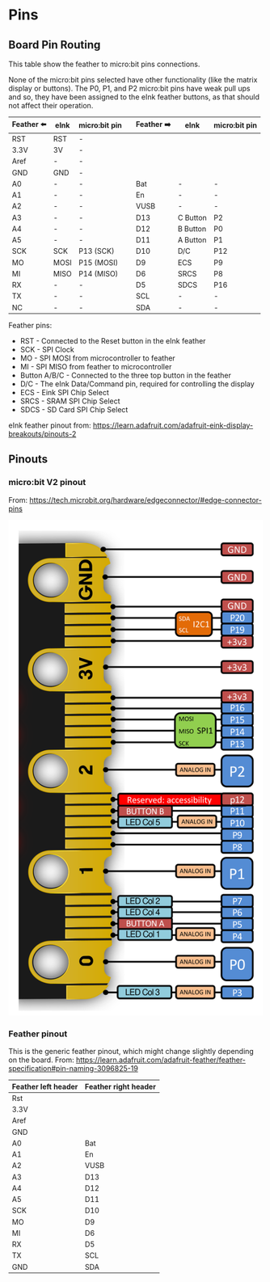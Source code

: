 # Pins

## Board Pin Routing

This table show the feather to micro:bit pins connections.

None of the micro:bit pins selected have other functionality (like the
matrix display or buttons). The P0, P1, and P2 micro:bit pins have weak pull
ups and so, they have been assigned to the eInk feather buttons, as that should
not affect their operation.

| Feather ⬅️ | eInk | micro:bit pin | | Feather ➡️ | eInk | micro:bit pin |
|------------|------|---------------|-|-----------|------|---------------|
| RST    | RST      | -             | |       |          |               |
| 3.3V   | 3V       | -             | |       |          |               |
| Aref   | -        | -             | |       |          |               |
| GND    | GND      | -             | |       |          |               |
| A0     | -        | -             | | Bat   | -        | -             |
| A1     | -        | -             | | En    | -        | -             |
| A2     | -        | -             | | VUSB  | -        | -             |
| A3     | -        | -             | | D13   | C Button | P2            |
| A4     | -        | -             | | D12   | B Button | P0            |
| A5     | -        | -             | | D11   | A Button | P1            |
| SCK    | SCK      | P13 (SCK)     | | D10   | D/C      | P12           |
| MO     | MOSI     | P15 (MOSI)    | | D9    | ECS      | P9            |
| MI     | MISO     | P14 (MISO)    | | D6    | SRCS     | P8            |
| RX     | -        | -             | | D5    | SDCS     | P16           |
| TX     | -        | -             | | SCL   | -        | -             |
| NC     | -        | -             | | SDA   | -        | -             |

Feather pins:
- RST - Connected to the Reset button in the eInk feather
- SCK - SPI Clock
- MO - SPI MOSI from microcontroller to feather
- MI - SPI MISO from feather to microcontroller
- Button A/B/C - Connected to the three top button in the feather
- D/C - The eInk Data/Command pin, required for controlling the display
- ECS - Eink SPI Chip Select
- SRCS - SRAM SPI Chip Select
- SDCS - SD Card SPI Chip Select

eInk feather pinout from:
https://learn.adafruit.com/adafruit-eink-display-breakouts/pinouts-2


## Pinouts 

### micro:bit V2 pinout

From: https://tech.microbit.org/hardware/edgeconnector/#edge-connector-pins

![micro:bit pinout](img/edge-connector-2.svg)

### Feather pinout

This is the generic feather pinout, which might change slightly depending on
the board. From:
https://learn.adafruit.com/adafruit-feather/feather-specification#pin-naming-3096825-19

| Feather left header | Feather right header |
|---------------------|----------------------|
| Rst  |      |
| 3.3V |      |
| Aref |      |
| GND  |      |
| A0   | Bat  |
| A1   | En   |
| A2   | VUSB |
| A3   | D13  |
| A4   | D12  |
| A5   | D11  |
| SCK  | D10  |
| MO   | D9   |
| MI   | D6   |
| RX   | D5   |
| TX   | SCL  |
| GND  | SDA  |

